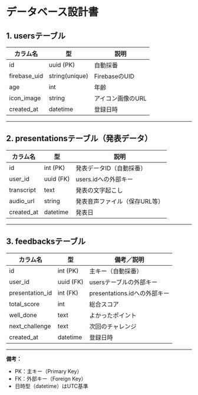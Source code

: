 # データベース設計書

## 1. usersテーブル

| カラム名       | 型            | 説明                      |
| -------------- | ------------- | ------------------------- |
| id             | uuid (PK)     | 自動採番                  |
| firebase_uid   | string(unique)| FirebaseのUID             |
| age            | int           | 年齢                      |
| icon_image     | string        | アイコン画像のURL         |
| created_at     | datetime      | 登録日時                  |

---

## 2. presentationsテーブル（発表データ）

| カラム名       | 型          | 説明                         |
| -------------- | ----------- | ---------------------------- |
| id             | int (PK)    | 発表データID（自動採番）     |
| user_id        | uuid (FK)   | users.idへの外部キー         |
| transcript     | text        | 発表の文字起こし             |
| audio_url      | string      | 発表音声ファイル（保存URL等）|
| created_at     | datetime    | 発表日                       |

---

## 3. feedbacksテーブル

| カラム名         | 型         | 備考／説明                       |
| ---------------- | ---------- | -------------------------------- |
| id               | int (PK)   | 主キー（自動採番）               |
| user_id          | uuid (FK)  | usersテーブルの外部キー          |
| presentation_id  | int (FK)   | presentations.idへの外部キー     |
| total_score      | int        | 総合スコア                       |
| well_done        | text       | よかったポイント                 |
| next_challenge   | text       | 次回のチャレンジ                 |
| created_at       | datetime   | 登録日時                         |

---

**備考：**  
- PK：主キー（Primary Key）  
- FK：外部キー（Foreign Key）  
- 日時型（datetime）はUTC基準

